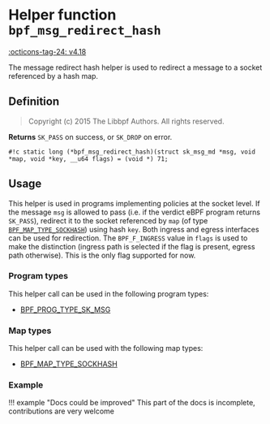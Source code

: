 # Helper function `bpf_msg_redirect_hash`

<!-- [FEATURE_TAG](bpf_msg_redirect_hash) -->
[:octicons-tag-24: v4.18](https://github.com/torvalds/linux/commit/81110384441a59cff47430f20f049e69b98c17f4)
<!-- [/FEATURE_TAG] -->

The message redirect hash helper is used to redirect a message to a socket referenced by a hash map.

## Definition

> Copyright (c) 2015 The Libbpf Authors. All rights reserved.


**Returns**
`SK_PASS` on success, or `SK_DROP` on error.

`#!c static long (*bpf_msg_redirect_hash)(struct sk_msg_md *msg, void *map, void *key, __u64 flags) = (void *) 71;`

## Usage

This helper is used in programs implementing policies at the socket level. If the message `msg` is allowed to pass (i.e. if the verdict eBPF program returns `SK_PASS`), redirect it to the socket referenced by `map` (of type [`BPF_MAP_TYPE_SOCKHASH`](../map-type/BPF_MAP_TYPE_SOCKHASH.md)) using hash `key`. Both ingress and egress interfaces can be used for redirection. The `BPF_F_INGRESS` value in `flags` is used to make the distinction (ingress path is selected if the flag is present, egress path otherwise). This is the only flag supported for now.

### Program types

This helper call can be used in the following program types:

<!-- DO NOT EDIT MANUALLY -->
<!-- [HELPER_FUNC_PROG_REF] -->
 * [BPF_PROG_TYPE_SK_MSG](../program-type/BPF_PROG_TYPE_SK_MSG.md)
<!-- [/HELPER_FUNC_PROG_REF] -->

### Map types

This helper call can be used with the following map types:

<!-- DO NOT EDIT MANUALLY -->
<!-- [HELPER_FUNC_MAP_REF] -->
 * [BPF_MAP_TYPE_SOCKHASH](../map-type/BPF_MAP_TYPE_SOCKHASH.md)
<!-- [/HELPER_FUNC_MAP_REF] -->

### Example

!!! example "Docs could be improved"
    This part of the docs is incomplete, contributions are very welcome
